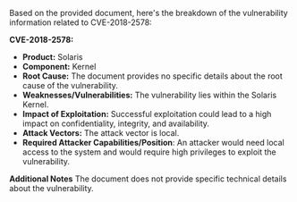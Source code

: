 Based on the provided document, here's the breakdown of the vulnerability information related to CVE-2018-2578:

**CVE-2018-2578:**

*   **Product:** Solaris
*   **Component:** Kernel
*   **Root Cause:** The document provides no specific details about the root cause of the vulnerability.
*   **Weaknesses/Vulnerabilities:** The vulnerability lies within the Solaris Kernel.
*   **Impact of Exploitation:** Successful exploitation could lead to a high impact on confidentiality, integrity, and availability.
*   **Attack Vectors:** The attack vector is local.
*  **Required Attacker Capabilities/Position**: An attacker would need local access to the system and would require high privileges to exploit the vulnerability.

**Additional Notes**
The document does not provide specific technical details about the vulnerability.